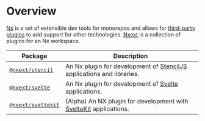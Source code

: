 # Overview

[Nx](https://nx.dev/) is a set of extensible dev tools for monorepos and allows
for [third-party plugins](https://nx.dev/nx-community) to add support for other
technologies. [Nxext](https://github.com/nxext/nx-extensions) is a collection of plugins for an Nx workspace.

| Package                                     | Description                                                                                     |
| ------------------------------------------- | ----------------------------------------------------------------------------------------------- |
| [`@nxext/stencil`](../stencil/overview)     | An Nx plugin for development of [StencilJS](https://stenciljs.com/) applications and libraries. |
| [`@nxext/svelte`](../svelte/overview)       | An Nx plugin for development of [Svelte](https://svelte.dev/) applications.                     |
| [`@nxext/sveltekit`](../sveltekit/overview) | (Alpha) An NX plugin for development with [SvelteKit](https://kit.svelte.dev/) applications.    |

